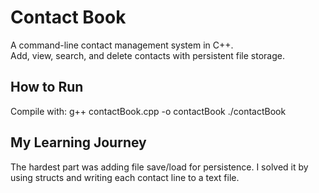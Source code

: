# Contact Book

A command-line contact management system in C++.  
Add, view, search, and delete contacts with persistent file storage.

## How to Run

Compile with:
g++ contactBook.cpp -o contactBook
./contactBook


## My Learning Journey

The hardest part was adding file save/load for persistence. 
I solved it by using structs and writing each contact line to a text file.
